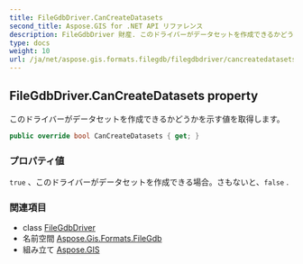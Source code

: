 ```yaml
---
title: FileGdbDriver.CanCreateDatasets
second_title: Aspose.GIS for .NET API リファレンス
description: FileGdbDriver 財産. このドライバーがデータセットを作成できるかどうかを示す値を取得します
type: docs
weight: 10
url: /ja/net/aspose.gis.formats.filegdb/filegdbdriver/cancreatedatasets/
---
```

## FileGdbDriver.CanCreateDatasets property

このドライバーがデータセットを作成できるかどうかを示す値を取得します。

```csharp
public override bool CanCreateDatasets { get; }
```

### プロパティ値

`true` 、このドライバーがデータセットを作成できる場合。さもないと、`false` .

### 関連項目

* class [FileGdbDriver](../)
* 名前空間 [Aspose.Gis.Formats.FileGdb](../../filegdbdriver/)
* 組み立て [Aspose.GIS](../../../)



